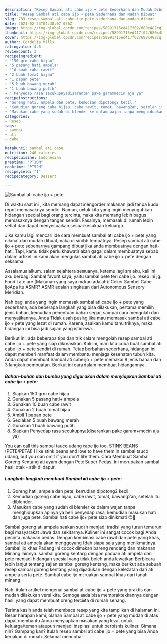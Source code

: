 ```yaml
---
description: "Resep Sambal ati cabe ijo + pete Sederhana dan Mudah Dibuat"
title: "Resep Sambal ati cabe ijo + pete Sederhana dan Mudah Dibuat"
slug: 783-resep-sambal-ati-cabe-ijo-pete-sederhana-dan-mudah-dibuat
date: 2021-02-23T04:38:07.056Z
image: https://img-global.cpcdn.com/recipes/58991715ed417f02/680x482cq70/sambal-ati-cabe-ijo-pete-foto-resep-utama.jpg
thumbnail: https://img-global.cpcdn.com/recipes/58991715ed417f02/680x482cq70/sambal-ati-cabe-ijo-pete-foto-resep-utama.jpg
cover: https://img-global.cpcdn.com/recipes/58991715ed417f02/680x482cq70/sambal-ati-cabe-ijo-pete-foto-resep-utama.jpg
author: Cordelia Mills
ratingvalue: 4.6
reviewcount: 3
recipeingredient:
- "150 grm cabe hijau"
- "5 pasang hati ampela"
- "10 buah cabe rawit"
- "2 buah tomat hijau"
- "1 papan pete"
- "5 buah bawang merah"
- "1 buah bawang putih"
- " Penyedap rasa secukupnyadisarankan pake garammecin aja ya"
recipeinstructions:
- "Goreng hati, ampela dan pete, kemudian dipotong2 kecil."
- "Kemudian goreng cabe hijau, cabe rawit, tomat, bawang2an, setelah itu diblender."
- "Masukan cabe yang sudah di blender ke dalam wajan tanpa menghidupkan apinya ya beri penyedap rasa, kemudian masukan hati dan juga pete. Sambal hati cabe ijo+ pete siap dinikmati 😍🤗"
categories:
- Resep
tags:
- sambal
- ati
- cabe

katakunci: sambal ati cabe 
nutrition: 240 calories
recipecuisine: Indonesian
preptime: "PT10M"
cooktime: "PT52M"
recipeyield: "1"
recipecategory: Dessert

---
```



![Sambal ati cabe ijo + pete](https://img-global.cpcdn.com/recipes/58991715ed417f02/680x482cq70/sambal-ati-cabe-ijo-pete-foto-resep-utama.jpg)

Di waktu  saat ini , kita memang dapat mengorder makanan jadi tanpa kudu repot memasaknya sendiri. Namun, untuk kita yang ingin menyuguhkan hidangan special bagi orang tercinta, maka kita memang lebih bagus memasaknya dengan tangan sendiri. Pasalnya, memasak di rumah lebih sehat dan dapat menyesuaikan sesuai kesukaan keluarga.

Jika kamu lagi mencari ide cara membuat sambal ati cabe ijo + pete yang nikmat dan mudah dibuat,maka di sinilah tempatnya. Resep sambal ati cabe ijo + pete  sebenarnya gampang dibuat jika anda membuatnya dengan hati-hati. Tapi, kamu tidak perlu khawatir akan gagal dalam membuatnya 
sebab dalam artikel ini kami akan mengulas sambal ati cabe ijo + pete dengan seksama.  

Assalamualaikum. salam sejahtera semuanya, ketemu lagi sm aku, kali ini aku berbagi Sambal favorit saya, yaitu sambal pete teri cabe ijo. resep ini jg. Food I ate are (Makanan yang saya makan adalah): Ceker Sambel Cabe IjoApa itu ASMR? ASMR adalah singkatan dari Autonomous Sensory Meridian.

Nah bagi anda yang ingin memasak sambal ati cabe ijo + pete yang sederhana, ada beberapa langkah yang bisa dilakukan, pertama memilih jenis bahan, kemudian penentuan bahan segar, sampai cara mengolah dan menyajikannya. Anda Tidak usah pusing jika mau memasak sambal ati cabe ijo + pete yang lezat di rumah. Karena, asalkan kamu  tahu triknya, maka hidangan ini bisa jadi sajian yang istimewa.

Berikut ini, ada beberapa tips dan trik dalam mengolah resep sambal ati cabe ijo + pete yang siap dikreasikan. Kali ini, mari kita coba buat sambal ati cabe ijo + pete sendiri di rumah. Tetap berbahan sederhana, hidangan ini dapat memberi manfaat dalam membantu menjaga kesehatan tubuh kita. Anda dapat membuat Sambal ati cabe ijo + pete memakai 8 jenis bahan dan 3 langkah pembuatan. Berikut ini cara dalam membuat hidangannya.

<!--inarticleads1-->

##### Bahan-bahan dan bumbu yang digunakan dalam menyiapkan Sambal ati cabe ijo + pete:

1. Siapkan 150 grm cabe hijau
1. Gunakan 5 pasang hati+ ampela
1. Gunakan 10 buah cabe rawit
1. Gunakan 2 buah tomat hijau
1. Ambil 1 papan pete
1. Sediakan 5 buah bawang merah
1. Gunakan 1 buah bawang putih
1. Siapkan  Penyedap rasa secukupnya(disarankan pake garam+mecin aja ya)


You can call this sambal tauco udang cabe ijo too. STINK BEANS (PETE/PETAI) I like stink beans and love to have them in sambal tauco udang, but you can omit if you don&#39;t like them. Cara Membuat Sambal Goreng Kentang ati ayam dengan Pete Super Pedas. Ini merupakan sambal hasil otak - atik di dapur. 

<!--inarticleads2-->

##### Langkah-langkah membuat Sambal ati cabe ijo + pete:

1. Goreng hati, ampela dan pete, kemudian dipotong2 kecil.
1. Kemudian goreng cabe hijau, cabe rawit, tomat, bawang2an, setelah itu diblender.
1. Masukan cabe yang sudah di blender ke dalam wajan tanpa menghidupkan apinya ya beri penyedap rasa, kemudian masukan hati dan juga pete. Sambal hati cabe ijo+ pete siap dinikmati 😍🤗


Sambal goreng ati ampela seakan sudah menjadi tradisi yang turun temurun bagi masyarakat Jawa dan sekitarnya. Kuliner ini sangat cocok bagi Anda pecinta makanan pedas. Dengan kombinasi cabe rawit dan pete yang khas, sambal ati ampela akan menggoyang lidah siapa saja yang menikmatinya. Sambal ijo khas Padang ini cocok dimakan bareng rendang dan makanan Minang lainnya. sambal goreng kentang dengan paduan ati ampela dan pete menjadi hidangan spesial yang tidak boleh anda lewatkan Berbicara lebih lanjut tentang sajian sambal goreng kentang, maka berikut ada sebuah resep sambal goreng kentang yang dipadukan dengan kelezatan dari ati ampela serta pete. Sambal cabe ijo meruakan sambal khas dari tanah minang. 

Nah, itulah artikel mengenai  sambal ati cabe ijo + pete  yang praktis dan mudah dilakukan versi kita. Semoga anda bisa mempraktekkannya dengan hasil yang dapat membuat oreng tercinta di rumah senang. 

Terima kasih anda telah membaca resep yang kita tampilkan di halaman ini. Besar harapan kami, olahan  Sambal ati cabe ijo + pete yang mudah di atas dapat membantu Anda menyiapkan masakan yang lezat untuk keluarga/teman ataupun menjadi inspirasi untuk berbisnis kuliner. Gimana nih? Gampang kan? Itulah resep sambal ati cabe ijo + pete yang bisa Anda kerjakan di rumah. Selamat mencoba!


